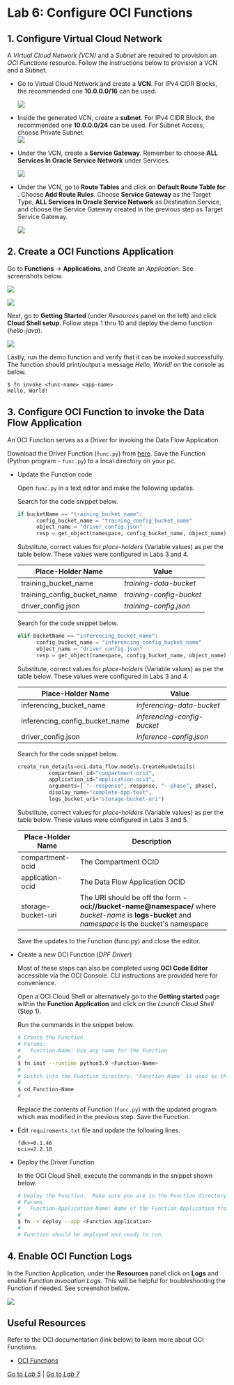 Lab 6: Configure OCI Functions
=== 

## 1. Configure Virtual Cloud Network

A *Virtual Cloud Network (VCN)* and a *Subnet* are required to provision an *OCI Functions* resource. Follow the instructions below to provision a VCN and a Subnet.

- Go to Virtual Cloud Network and create a **VCN**. For IPv4 CIDR Blocks, the recommended one **10.0.0.0/16** can be used. 

  ![](./images/Set-Fn1.png)

- Inside the generated VCN, create a **subnet**. For IPv4 CIDR Block, the recommended one **10.0.0.0/24** can be used. For Subnet Access, choose Private Subnet.  
  ![](./images/Set-Fn2.png)

- Under the VCN, create a **Service Gateway**. Remember to choose **ALL <Region> Services In Oracle Service Network** under Services.  

  ![](./images/Set-Fn3.png)

- Under the VCN, go to **Route Tables** and click on **Default Route Table for <vcn-name>**. Choose **Add Route Rules**. Choose **Service Gateway** as the Target Type, **ALL <Region> Services In Oracle Service Network** as Destination Service, and choose the Service Gateway created in the previous step as Target Service Gateway.  

  ![](./images/Set-Fn4.png)
    

## 2. Create a OCI Functions Application

Go to **Functions** → **Applications**, and Create an *Application*. See screenshots below.

![](./images/Set-Fn5.png)

![](./images/Set-Fn6.png)

Next, go to **Getting Started** (under *Resources* panel on the left) and click **Cloud Shell setup**. Follow steps 1 thru 10 and deploy the demo function (*hello-java*).

![](./images/Set-Fn7.png)

Lastly, run the demo function and verify that it can be invoked successfully. The function should print/output a message *Hello, World!* on the console as below.

```
$ fn invoke <func-name> <app-name>
Hello, World!
```

## 3. Configure OCI Function to invoke the Data Flow Application

An OCI Function serves as a *Driver* for invoking the Data Flow Application.

Download the Driver Function (`func.py`) from [here](https://github.com/bug-catcher/oci-data-science-ai-samples/blob/415e072962940f51dd811875386ddb2c728a3af8/ai_services/anomaly_detection/data_preprocessing_examples/oci_data_flow_based_examples/example_code/end_to_end_example/func.py). Save the Function (Python program - `func.py`) to a local directory on your pc.

- Update the Function code

  Open `func.py` in a text editor and make the following updates.

  Search for the code snippet below. 

  ```python
  if bucketName == "training_bucket_name":
        config_bucket_name = "training_config_bucket_name"
        object_name = "driver_config.json"
        resp = get_object(namespace, config_bucket_name, object_name)
  ```

  Substitute, correct values for *place-holders* (Variable values) as per the table below.  These values were configured in Labs 3 and 4.

  | Place-Holder Name | Value |
  | ------------- | ----- |
  | training_bucket_name | *training-data-bucket* |
  | training_config_bucket_name | *training-config-bucket* |
  | driver_config.json | *training-config.json* |

  Search for the code snippet below.

  ```python
  elif bucketName == "inferencing_bucket_name":
        config_bucket_name = "inferencing_config_bucket_name"
        object_name = "driver_config.json"
        resp = get_object(namespace, config_bucket_name, object_name)
  ```

  Substitute, correct values for *place-holders* (Variable values) as per the table below.  These values were configured in Labs 3 and 4.

  | Place-Holder Name | Value |
  | ------------- | ----- |
  | inferencing_bucket_name | *inferencing-data-bucket* |
  | inferencing_config_bucket_name | *inferencing-config-bucket* |
  | driver_config.json | *inference-config.json* |

  Search for the code snippet below.

  ```python
  create_run_details=oci.data_flow.models.CreateRunDetails(
            compartment_id="compartment-ocid",
            application_id="application-ocid",
            arguments=[ "--response", response, "--phase", phase],
            display_name="complete-dpp-test",
            logs_bucket_uri="storage-bucket-uri")
  ```

  Substitute, correct values for *place-holders* (Variable values) as per the table below.  These values were configured in Labs 3 and 5.

  | Place-Holder Name | Description |
  | ------------- | ----- |
  | compartment-ocid | The Compartment OCID |
  | application-ocid | The Data Flow Application OCID |
  | storage-bucket-uri | The URI should be off the form - **oci://bucket-name@namespace/** where *bucket-name* is **logs-bucket** and *namespace* is the bucket's namespace |

  Save the updates to the Function (func.py) and close the editor.

- Create a new OCI Function (*DPF Driver*)

  Most of these steps can also be completed using **OCI Code Editor** accessible via the OCI Console.  CLI instructions are provided here for convenience.

  Open a OCI Cloud Shell or alternatively go to the **Getting started** page within the **Function Application** and click on the *Launch Cloud Shell* (Step 1).

  Run the commands in the snippet below.

  ```bash
  # Create the Function
  # Params:
  #   Function-Name: Use any name for the Function
  #
  $ fn init --runtime python3.9 <Function-Name>
  #
  # Switch into the Function directory. 'Function-Name' is used as the name of the function here (example).
  #
  $ cd Function-Name
  #
  ```

  Replace the contents of Function (`func.py`) with the updated program which was modified in the previous step. Save the Function.

- Edit `requirements.txt` file and update the following lines.

  ```
  fdk>=0.1.46
  oci>=2.2.18
  ```

- Deploy the Driver Function

  In the OCI Cloud Shell, execute the commands in the snippet shown below.

  ```bash
  # Deploy the Function.  Make sure you are in the Function directory!
  # Params:
  #   Function-Application-Name: Name of the Function Application from Step [2]
  #
  $ fn -v deploy --app <Function Application>
  #
  # Function should be deployed and ready to run.
  ```

## 4. Enable OCI Function Logs

   In the Function Application, under the **Resources** panel click on **Logs** and enable *Function Invocation Logs*.  This will be helpful for troubleshooting the Function if needed. See screenshot below.

   ![](./images/Set-Fn8.png)

## Useful Resources
Refer to the OCI documentation (link below) to learn more about OCI Functions.

- [OCI Functions](https://docs.oracle.com/en-us/iaas/Content/Functions/Concepts/functionsoverview.htm)

[Go to *Lab 5*](#prev) | [Go to *Lab 7*](#next)
